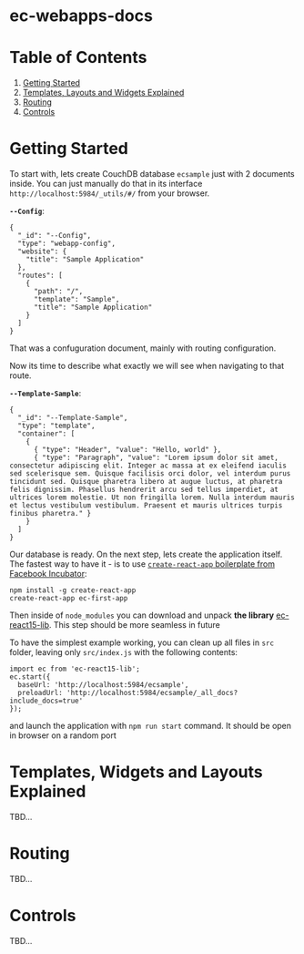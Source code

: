 # ec-webapps-docs


Table of Contents
=================
1. [Getting Started](#getting-started)
2. [Templates, Layouts and Widgets Explained](#templates-layouts-widgets)
3. [Routing](#routing)
4. [Controls](#controls)

Getting Started
===
To start with, lets create CouchDB database `ecsample` just with 2 documents inside.
You can just manually do that in its interface `http://localhost:5984/_utils/#/` from your browser.

**`--Config`**:
```
{
  "_id": "--Config",
  "type": "webapp-config",
  "website": {
    "title": "Sample Application"
  },
  "routes": [
    {
      "path": "/",
      "template": "Sample",
      "title": "Sample Application"
    }
  ]
}
```

That was a confuguration document, mainly with routing configuration.

Now its time to describe what exactly we will see when navigating to that route.

**`--Template-Sample`**:
```
{
  "_id": "--Template-Sample",
  "type": "template",
  "container": [
    {
      { "type": "Header", "value": "Hello, world" },
      { "type": "Paragraph", "value": "Lorem ipsum dolor sit amet, consectetur adipiscing elit. Integer ac massa at ex eleifend iaculis sed scelerisque sem. Quisque facilisis orci dolor, vel interdum purus tincidunt sed. Quisque pharetra libero at augue luctus, at pharetra felis dignissim. Phasellus hendrerit arcu sed tellus imperdiet, at ultrices lorem molestie. Ut non fringilla lorem. Nulla interdum mauris et lectus vestibulum vestibulum. Praesent et mauris ultrices turpis finibus pharetra." }
    }
  ]
}
```
Our database is ready.
On the next step, lets create the application itself. The fastest way to have it - is to use [`create-react-app` boilerplate from Facebook Incubator](https://github.com/facebookincubator/create-react-app):  

```
npm install -g create-react-app
create-react-app ec-first-app
```
Then inside of `node_modules` you can download and unpack **the library**
[ec-react15-lib](https://dist.webcerebrium.com/ec-react15-lib.zip). This step should be more seamless in future

To have the simplest example working, you can clean up all files in `src` folder, leaving only `src/index.js` with the following contents:

```
import ec from 'ec-react15-lib';
ec.start({
  baseUrl: 'http://localhost:5984/ecsample',
  preloadUrl: 'http://localhost:5984/ecsample/_all_docs?include_docs=true'
});
```
and launch the application with `npm run start` command. It should be open in browser on a random port

Templates, Widgets and Layouts Explained
===
TBD...

Routing
===
TBD...

Controls
===
TBD...



